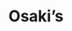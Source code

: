 ---
layout: place
title: "Osaki’s"
permalink: /colorado/vail/osaki-s.html
stateAbbr: CO
stateName: Colorado
cityName: Vail
place_id: ChIJAQDQNWlwaocRpMtV14sRdhk
photos:
  - name: >-
      places/ChIJAQDQNWlwaocRpMtV14sRdhk/photos/AeeoHcIbMYPy8Z0Xwd2O2dFNVso0w3n4gO4PTI2qmXKZdFs4buKLCt2VJoYiOdLlYrJssaemIsZmafY-oPvHxZBGvvIYXkghWjRpSokN4lnJlyVUH1IQ7GRkvvtoRgfY5tDIAo_zgNae21XGFDwP1R8yLhyYIuEjklSFYGRC58Qq5r3SSOGbETcyPQtPGKhWx31gSpg2HlM0-TQ7bN5Eu2ddJOIuZau_MH2bRQ2NDx7e0NNUzei9us9nLiYqnBhvB9njUjG-6ruXoF5CIrWng490P_Emn7XLb3sChfNe5rXQttDGyl3FwdT2QHi22wgBuN54sEg4vbEwI3nX2wGQ0hViwKqwLRZCicnYcNOSngLzhOmVMPM9xI0glJUUK6XHPNRC-xK8ELR7JN_Vkhp0_d6NDyNV8BllutWtZQselHJY60yuVA
    widthPx: 4800
    heightPx: 3600
    authorAttributions:
      - displayName: A C
        uri: https://maps.google.com/maps/contrib/105743539537465015540
        photoUri: >-
          https://lh3.googleusercontent.com/a-/ALV-UjUr26ccGGHKYtreTUqGWZfY6LSFE6NJraXU285JeNtBX7doB6o=s100-p-k-no-mo
    flagContentUri: >-
      https://www.google.com/local/imagery/report/?cb_client=maps_api_places.places_api&image_key=!1e10!2sCIHM0ogKEICAgMDgpeKsfw&hl=en-US
    googleMapsUri: >-
      https://www.google.com/maps/place//data=!3m4!1e2!3m2!1sCIHM0ogKEICAgMDgpeKsfw!2e10!4m2!3m1!1s0x876a706935d00001:0x1976118bd755cba4
  - name: >-
      places/ChIJAQDQNWlwaocRpMtV14sRdhk/photos/AeeoHcIxS_dv6AWRFiMDdgOwzkn49Si9poiSiSuQvB_o5Z1S0HHOLGJ_pu4Y1ASWosy1_STn5qYdesK4e8XxRecAeEJcA7ojF_PC1Dy3-gzfK37SPk7PZs_xZv9vcmN5dmwv6wwo0Rvt_Lhp1eE9Yas1AMnQnjt-sJnmR8AGamj6eOWkDs7uNU9yoG84blw81sHDcXNJOUFeVFYM9q04ResjeyNLR4Q53N4tMys4-Y01WE42BA-pPlF-6s22ox59z75tLGe6T_y0f0EH_mG1y4WSjA_CwCnMT6wZp8vachYOdEgL5G4zhsi9_iY9H-U1K5lFvG93_s1mRpogmDp6L5WMPdhDgkXW1Rqz-KWjwMo_SQ_ihvrteLVwQtnTe0jnzmm08y3GJhgtvuStJ9USiaUOB5Z3gM5pQSviEhkrXTD2CGjK0Eg
    widthPx: 4032
    heightPx: 2268
    authorAttributions:
      - displayName: Michael McDermid
        uri: https://maps.google.com/maps/contrib/109512467355624166172
        photoUri: >-
          https://lh3.googleusercontent.com/a-/ALV-UjUSnFryKNhnq0SSAzB43g3ddc8_L-Fizwt58qwEDfoyMdfHg4ktyQ=s100-p-k-no-mo
    flagContentUri: >-
      https://www.google.com/local/imagery/report/?cb_client=maps_api_places.places_api&image_key=!1e10!2sCIHM0ogKEICAgICExPmCsAE&hl=en-US
    googleMapsUri: >-
      https://www.google.com/maps/place//data=!3m4!1e2!3m2!1sCIHM0ogKEICAgICExPmCsAE!2e10!4m2!3m1!1s0x876a706935d00001:0x1976118bd755cba4
  - name: >-
      places/ChIJAQDQNWlwaocRpMtV14sRdhk/photos/AeeoHcIwj4o__MRdMxyHt6wcSGGw6rCHqFxpjgEdNBmY81xoDj9M6JKcYG6jaLCqUOWXm3u378fXe1FSKing32AvSJccl3nQvElHzPJ1OiGHC_u6ZG7kkgwwmvyxY30uZSc_JNVcy-9FZfAPs_cxuSsuBEo6T8St50o7zHpaZ_aKzWvjEKizopIc496ZRFQCcu-BFf0bk4tOUfTt_nEsj7rKUlONIGszJUkQQd-RapMwSRLz_DMwzXwlB1HqoWK2afgk9O3CP-PWOzVGg7SRvoHj-LLfRRgib9iRvYsjvFk3VBFhDkMNnQrRneZlkOylkCnKOXL4UjXo-6P_hwk-bUccP9tcIjppJ5Mp2oHQ5m9qKB0DbHpAwpS3WxQ9bZoPtWzLZosIboJE1Uum1WvnKcvuZ_BFD-nGIx0CF1si98ZNxgP2z4PV
    widthPx: 4800
    heightPx: 3600
    authorAttributions:
      - displayName: John Herbstritt
        uri: https://maps.google.com/maps/contrib/104521306431126051001
        photoUri: >-
          https://lh3.googleusercontent.com/a-/ALV-UjVy8Tz4MO3zak7w4kJpLxZ5-6W6dtVp3UOVD_GJDB8VBbzF6UQ2=s100-p-k-no-mo
    flagContentUri: >-
      https://www.google.com/local/imagery/report/?cb_client=maps_api_places.places_api&image_key=!1e10!2sCIHM0ogKEICAgIDB-5TlsAE&hl=en-US
    googleMapsUri: >-
      https://www.google.com/maps/place//data=!3m4!1e2!3m2!1sCIHM0ogKEICAgIDB-5TlsAE!2e10!4m2!3m1!1s0x876a706935d00001:0x1976118bd755cba4
  - name: >-
      places/ChIJAQDQNWlwaocRpMtV14sRdhk/photos/AeeoHcL4tPlz2WAH1RU4S3FWLzexNVaArlMBQzYD34Q_UJygvwA7H5TsOOMIsy5eKzHeNtkWl0DofskS46BPcrpAjuB8OU5xUVhPJ6ES0EuoZKPaOj12T_xoCbSzcAqHPY20ZJPUSVPFpKdAdfKH3reaRVbbXZvIGJvqts59maNMutPoXXNk_02UQDInjRPT-b5wqazjmZ5Da3JuXAXja2_6RwLnGbpz6KokT_lD9hshrpNkXONRDMeJZ6Y50t5tMV1ievJ_Ifd-NA3rtxAdTzRYTu4R9TRM-p4uIve1VRGX-wJlqJPHyKJKHXPr8nBXgSaIpiXousu-vrUXoYVaMSybgFz34-dAOrHE236OJFCMnvB14rOEa3uXaq6Efhl1Nw6O3HXvqpxPDPb-WUjTiUmd5DMfuSY6qamsuoB_BRX053BbRA
    widthPx: 3024
    heightPx: 4032
    authorAttributions:
      - displayName: Jennifer Park
        uri: https://maps.google.com/maps/contrib/103894252374094256513
        photoUri: >-
          https://lh3.googleusercontent.com/a-/ALV-UjXCfenIKSywcR-Kr8GpazIPiNlOYfvUUAtMyJoOS5Asvs0m3Rw=s100-p-k-no-mo
    flagContentUri: >-
      https://www.google.com/local/imagery/report/?cb_client=maps_api_places.places_api&image_key=!1e10!2sCIHM0ogKEICAgMDIoOKZPw&hl=en-US
    googleMapsUri: >-
      https://www.google.com/maps/place//data=!3m4!1e2!3m2!1sCIHM0ogKEICAgMDIoOKZPw!2e10!4m2!3m1!1s0x876a706935d00001:0x1976118bd755cba4
  - name: >-
      places/ChIJAQDQNWlwaocRpMtV14sRdhk/photos/AeeoHcJVeXb29IGF2dspfjpIctDnjejnvrCoy398e303Nib-b9-kwUILy9x0qjRURPRNWFBfTdMNtw_3jBtUuAlQjBtDNF4eqr1XVzSvsltdn8sbW2lnsnR-IRwzNZJZY9NtcfJMRFHWSY3VW4gdMhkxZi9pZ7ELHrESoqpcoOfK1hwCM5u_UeT-7Us4zzp8hKkKYMw8Mj7BIXSDDPnBtSyeyvWa2Rer_fH2XZkFkiKki9miSCMnWMFYlx3jCkA4AtqUpLdI4leMCQbW4PxGJ8BNFC8iMWnaXRaA_BRFDnOYL50EIJVwac4XuXzkvc0Y03Qv9WRHJqsDfzuj67msBef1PTj9eAlPK_xrpcliOigwc6EJUeDwTEftUXtzgFYaJUHHR-bEYhmj0qt3pgKwHE60YwGmp3j-isuR1lgp0TsSOeQ
    widthPx: 1500
    heightPx: 1709
    authorAttributions:
      - displayName: Andy Le
        uri: https://maps.google.com/maps/contrib/117772430736858823221
        photoUri: >-
          https://lh3.googleusercontent.com/a-/ALV-UjXkPKibaigyjJpHNY9Nx7VPHzRVUlXSd1iUORYL9N9_Tv-0a5icpg=s100-p-k-no-mo
    flagContentUri: >-
      https://www.google.com/local/imagery/report/?cb_client=maps_api_places.places_api&image_key=!1e10!2sCIHM0ogKEICAgMCI1vzQUg&hl=en-US
    googleMapsUri: >-
      https://www.google.com/maps/place//data=!3m4!1e2!3m2!1sCIHM0ogKEICAgMCI1vzQUg!2e10!4m2!3m1!1s0x876a706935d00001:0x1976118bd755cba4
  - name: >-
      places/ChIJAQDQNWlwaocRpMtV14sRdhk/photos/AeeoHcJX529UwXTAsJFbS1d2buPYD8a0isCDxsg3MyTY2kW9_iWB13TY_SJtH3cd9LqvbMGjR2KrK8h_Axd1q0m5gdRzMGc34oO2xo49dBlHP9tmxLqQbB3h4sZLNxyAN1QHQWuB5RDgkEztDbF5hjYoNdQe3Jc4ooWf9SF-EMbYgNOGJHJQW49lL6HoE8c--Ns93eBJknXlmMw4v_-0Z7f1r3TvG4UCGVVQAjb9pZ4mgHItVw5tMDRvrlHQinnaBC_RomJnRJdXErdVGU9KY0XqXLHTLe-NgUOPKjXdvmAR0XO_5x2NKo2THNmvkzp_o1SnaQBC7175liCnzwFZhVBXSaiRJVUtnfU3ebbHqlqW_aDSaTwjvqBOfbFTpciNDoi4I76MGsC3F7LODYvn-qfsfY98m1n2VWESfmPGBIpFste3aSR1
    widthPx: 3024
    heightPx: 4032
    authorAttributions:
      - displayName: Mike Chan
        uri: https://maps.google.com/maps/contrib/114609842278895158718
        photoUri: >-
          https://lh3.googleusercontent.com/a-/ALV-UjXH9xHeEw9AbRIaUcZNrpt75cTG-tRJVivf8FiTd4e_EeXAR8F2=s100-p-k-no-mo
    flagContentUri: >-
      https://www.google.com/local/imagery/report/?cb_client=maps_api_places.places_api&image_key=!1e10!2sCIHM0ogKEICAgIDhvoW0ngE&hl=en-US
    googleMapsUri: >-
      https://www.google.com/maps/place//data=!3m4!1e2!3m2!1sCIHM0ogKEICAgIDhvoW0ngE!2e10!4m2!3m1!1s0x876a706935d00001:0x1976118bd755cba4
  - name: >-
      places/ChIJAQDQNWlwaocRpMtV14sRdhk/photos/AeeoHcJgP6dgN6cmHSJzChpXB3pjd4bETY89TmDqcYfZovKj6fISeCpM2aRv-E8NAOGrfJz4DKim9bV4eBFfh32Oy-g7IghgOrxCaMsOVnBbctLK2tQQvozIwrWnN5hX67dzaRR8OnSFabe3GIbx_qo7qJhW9wCc1uAXv6MkDO6g_RUqPJgS_3EWlBqAKt4akNNufRmIu407pdSSUxxxKvnwWqUJb0bm_TKCvrxurAwqYIOUAR0vGwXIuY_-hFP2fKH9bZQyppSqFBA4F95pnaBdZTob9siVOviFCOaZvjbioScuP1XnTyKWFjgQFgZmolrPPDQbdeEr3rZuZHrGGDdKxlhFNkBVllODWXIovVpdcgTp11IVaOJW6fIlERUNO0dVCDGC6qZyIPWvf6pU5dxXtQD9D1lXvkdU7w7EWuKwAfy4hxY
    widthPx: 1245
    heightPx: 1622
    authorAttributions:
      - displayName: Andy Le
        uri: https://maps.google.com/maps/contrib/117772430736858823221
        photoUri: >-
          https://lh3.googleusercontent.com/a-/ALV-UjXkPKibaigyjJpHNY9Nx7VPHzRVUlXSd1iUORYL9N9_Tv-0a5icpg=s100-p-k-no-mo
    flagContentUri: >-
      https://www.google.com/local/imagery/report/?cb_client=maps_api_places.places_api&image_key=!1e10!2sCIHM0ogKEICAgMCI1vzQogE&hl=en-US
    googleMapsUri: >-
      https://www.google.com/maps/place//data=!3m4!1e2!3m2!1sCIHM0ogKEICAgMCI1vzQogE!2e10!4m2!3m1!1s0x876a706935d00001:0x1976118bd755cba4
  - name: >-
      places/ChIJAQDQNWlwaocRpMtV14sRdhk/photos/AeeoHcKKNXM8llPJ-fBTBwtWU8rB_zYmYg7ndLok96kysjNqRZgaYVR_GCZBt-LMuVN2dD6fLXq6CjuxQw-8BguTbGdQcdPbDMhhy9cqebRLa6hCGqnKG-nwbCXkFQjufktm8NrBYJsxI1LkMk1oIYJp6Z-5EQcVdC8zlQw0xGXF4JernG9JaJ6UtQnJ24DJS7j2EJD4gl-axHHoJWG2t84NEh4mF5g2lk4xf-dNp1xhGAOnYIo79r_9Srg8z6bDbLBiAFkbdFiJZzewczXmJRHfzPwcHnIxpELUo1DuCdtq4K_vbF4hzxkBLux0SeaEGpn6tK8j7uF1SPq-s8d1Aqt6vHlXsjXoS9fTod2_onOrzuNbBtrr_0BGDn3LV5XBx_ZAVX7qWjick00G2MbfPKBqoQdJgUzdpWelrwjfjJV0yvAoaFR4
    widthPx: 3024
    heightPx: 4032
    authorAttributions:
      - displayName: A C
        uri: https://maps.google.com/maps/contrib/105743539537465015540
        photoUri: >-
          https://lh3.googleusercontent.com/a-/ALV-UjUr26ccGGHKYtreTUqGWZfY6LSFE6NJraXU285JeNtBX7doB6o=s100-p-k-no-mo
    flagContentUri: >-
      https://www.google.com/local/imagery/report/?cb_client=maps_api_places.places_api&image_key=!1e10!2sCIHM0ogKEICAgMDgpeKs_wE&hl=en-US
    googleMapsUri: >-
      https://www.google.com/maps/place//data=!3m4!1e2!3m2!1sCIHM0ogKEICAgMDgpeKs_wE!2e10!4m2!3m1!1s0x876a706935d00001:0x1976118bd755cba4
  - name: >-
      places/ChIJAQDQNWlwaocRpMtV14sRdhk/photos/AeeoHcKnKqGBNMpRNlJMaHt5bTcfjdfes-foPgcI_1Q0hgZOa4AXbSHLwPGpBRBmXEgXNlMuVOHtWVR3uZmfYnOO_L8scKKuLN0EY0TW8kIjMk35h-ll9n-rdTh35iRdsVRyUpvNVdCWwZz7pNGXVTlDRDW7Q1AGOj880nkul1s6jsyagomZuLAERm-yNDwt-GgTa5Afo6J1d98M2W7dT9YyEdwCnbWFz6Al7q4n2qSYcf2SZi2eQRgUysBWC0DyrVaUJJqEIOldOv2G2jNertFLN4aIArm8e1SGWJy2yJzk6YQXEwbXIyOPTAoFpGEDUItsYJ2FnpPYSOzQh_fEoT_j25du-noW9PsD0HP5I1PBPZG38t5-6WKla8ouaO1PKKEViqRBwZfoAM6Gy-TFwqBztld90Z3K-fJ5yIK0cwj-4PvcPQ
    widthPx: 3024
    heightPx: 4032
    authorAttributions:
      - displayName: antonio cecchi
        uri: https://maps.google.com/maps/contrib/115861831276143277822
        photoUri: >-
          https://lh3.googleusercontent.com/a-/ALV-UjXqPObr6_6J_Jr4idIofbQDlsrQwzvpI-POFSQL2kk_RONMpJjY=s100-p-k-no-mo
    flagContentUri: >-
      https://www.google.com/local/imagery/report/?cb_client=maps_api_places.places_api&image_key=!1e10!2sCIHM0ogKEICAgID4jfePZg&hl=en-US
    googleMapsUri: >-
      https://www.google.com/maps/place//data=!3m4!1e2!3m2!1sCIHM0ogKEICAgID4jfePZg!2e10!4m2!3m1!1s0x876a706935d00001:0x1976118bd755cba4
  - name: >-
      places/ChIJAQDQNWlwaocRpMtV14sRdhk/photos/AeeoHcKHGkU7HwKo5NVLWPVwogYqFWQktxcCoFmgwwX6lQE-Gs3u_pZrs76hH4081wdIrnKTYT4XbkO4x_lHbHq0xaUDBjEOUHDmeoEkzW_ky8he16XzVWpP9Pk4Nn_fGObahvNqZLvWSclEV0C97dhJR-lUaCqKcDcOHZH-GgkOREFlpilTnePMvyPqcjKSpnV5JvgFdn0Lz2Z256dPsyMxVPlKgcYH4jB2d-An-jetde_7ppN1kI5qgl3J8cxw9GIakjJo4h9_dTNV-4qlFGQOKO0lRgCoFBIB8xSOBx2VGXgR7F6KUxd1AEa8VlvszxzylUB_ebJd79rBr5I9ASf9vSzIQOd_GHuPOsCu3DdgH1mAEdKqCNp_PYxsI9VxP09Mau_pc4lkSu1RJcFrkd8ZQBYSCBRRMTo_ZihzRileEtUwHg
    widthPx: 3024
    heightPx: 4032
    authorAttributions:
      - displayName: antonio cecchi
        uri: https://maps.google.com/maps/contrib/115861831276143277822
        photoUri: >-
          https://lh3.googleusercontent.com/a-/ALV-UjXqPObr6_6J_Jr4idIofbQDlsrQwzvpI-POFSQL2kk_RONMpJjY=s100-p-k-no-mo
    flagContentUri: >-
      https://www.google.com/local/imagery/report/?cb_client=maps_api_places.places_api&image_key=!1e10!2sCIHM0ogKEICAgID4jbfoTg&hl=en-US
    googleMapsUri: >-
      https://www.google.com/maps/place//data=!3m4!1e2!3m2!1sCIHM0ogKEICAgID4jbfoTg!2e10!4m2!3m1!1s0x876a706935d00001:0x1976118bd755cba4
address: '100 E Meadow Dr #14, Vail, CO 81657, USA'
street: '100 E Meadow Dr #14'
city: Vail
state: CO
zip: '81657'
country: USA
neighborhood: null
latitude: '39.642269'
longitude: '-106.377424'
accessibility_options:
  wheelchairAccessibleParking: true
  wheelchairAccessibleEntrance: true
  wheelchairAccessibleRestroom: true
  wheelchairAccessibleSeating: true
business_status: OPERATIONAL
name: Osaki’s
google_maps_links:
  directionsUri: >-
    https://www.google.com/maps/dir//''/data=!4m7!4m6!1m1!4e2!1m2!1m1!1s0x876a706935d00001:0x1976118bd755cba4!3e0
  placeUri: https://maps.google.com/?cid=1834673190510906276
  writeAReviewUri: >-
    https://www.google.com/maps/place//data=!4m3!3m2!1s0x876a706935d00001:0x1976118bd755cba4!12e1
  reviewsUri: >-
    https://www.google.com/maps/place//data=!4m4!3m3!1s0x876a706935d00001:0x1976118bd755cba4!9m1!1b1
  photosUri: >-
    https://www.google.com/maps/place//data=!4m3!3m2!1s0x876a706935d00001:0x1976118bd755cba4!10e5
primary_type: Sushi Restaurant
opening_hours:
  regular: null
  current: null
secondary_opening_hours:
  regular:
    weekdayDescriptions: null
    type: null
  current:
    weekdayDescriptions: null
    type: null
phone: (970) 476-0977
price_level: null
price_range: $100 &ndash; & up
rating: '4.5'
rating_count: 126
website: http://www.osakisvail.com/
description: null
reviews: null
parking_options: null
payment_options: null
allow_dogs: null
curbside_pickup: null
delivery: null
dine_in: null
good_for_children: null
good_for_groups: null
good_for_sports: null
live_music: null
menu_for_children: null
outdoor_seating: null
reservable: null
restroom: null
serves_beer: null
serves_breakfast: null
serves_brunch: null
serves_cocktails: null
serves_coffee: null
serves_dinner: null
serves_dessert: null
serves_lunch: null
serves_vegetarian_food: null
serves_wine: null
takeout: null

---